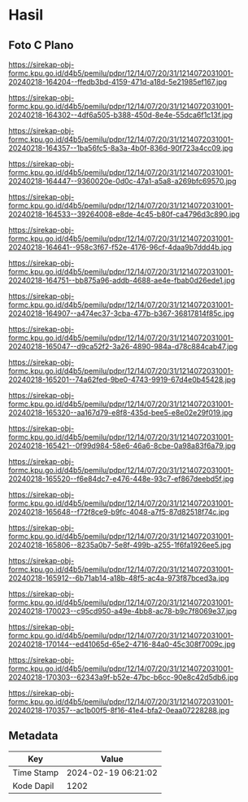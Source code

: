 # Hasil

## Foto C Plano

https://sirekap-obj-formc.kpu.go.id/d4b5/pemilu/pdpr/12/14/07/20/31/1214072031001-20240218-164204--ffedb3bd-4159-471d-a18d-5e21985ef167.jpg

https://sirekap-obj-formc.kpu.go.id/d4b5/pemilu/pdpr/12/14/07/20/31/1214072031001-20240218-164302--4df6a505-b388-450d-8e4e-55dca6f1c13f.jpg

https://sirekap-obj-formc.kpu.go.id/d4b5/pemilu/pdpr/12/14/07/20/31/1214072031001-20240218-164357--1ba56fc5-8a3a-4b0f-836d-90f723a4cc09.jpg

https://sirekap-obj-formc.kpu.go.id/d4b5/pemilu/pdpr/12/14/07/20/31/1214072031001-20240218-164447--9360020e-0d0c-47a1-a5a8-a269bfc69570.jpg

https://sirekap-obj-formc.kpu.go.id/d4b5/pemilu/pdpr/12/14/07/20/31/1214072031001-20240218-164533--39264008-e8de-4c45-b80f-ca4796d3c890.jpg

https://sirekap-obj-formc.kpu.go.id/d4b5/pemilu/pdpr/12/14/07/20/31/1214072031001-20240218-164641--958c3f67-f52e-4176-96cf-4daa9b7ddd4b.jpg

https://sirekap-obj-formc.kpu.go.id/d4b5/pemilu/pdpr/12/14/07/20/31/1214072031001-20240218-164751--bb875a96-addb-4688-ae4e-fbab0d26ede1.jpg

https://sirekap-obj-formc.kpu.go.id/d4b5/pemilu/pdpr/12/14/07/20/31/1214072031001-20240218-164907--a474ec37-3cba-477b-b367-36817814f85c.jpg

https://sirekap-obj-formc.kpu.go.id/d4b5/pemilu/pdpr/12/14/07/20/31/1214072031001-20240218-165047--d9ca52f2-3a26-4890-984a-d78c884cab47.jpg

https://sirekap-obj-formc.kpu.go.id/d4b5/pemilu/pdpr/12/14/07/20/31/1214072031001-20240218-165201--74a62fed-9be0-4743-9919-67d4e0b45428.jpg

https://sirekap-obj-formc.kpu.go.id/d4b5/pemilu/pdpr/12/14/07/20/31/1214072031001-20240218-165320--aa167d79-e8f8-435d-bee5-e8e02e29f019.jpg

https://sirekap-obj-formc.kpu.go.id/d4b5/pemilu/pdpr/12/14/07/20/31/1214072031001-20240218-165421--0f99d984-58e6-46a6-8cbe-0a98a83f6a79.jpg

https://sirekap-obj-formc.kpu.go.id/d4b5/pemilu/pdpr/12/14/07/20/31/1214072031001-20240218-165520--f6e84dc7-e476-448e-93c7-ef867deebd5f.jpg

https://sirekap-obj-formc.kpu.go.id/d4b5/pemilu/pdpr/12/14/07/20/31/1214072031001-20240218-165648--f72f8ce9-b9fc-4048-a7f5-87d82518f74c.jpg

https://sirekap-obj-formc.kpu.go.id/d4b5/pemilu/pdpr/12/14/07/20/31/1214072031001-20240218-165806--8235a0b7-5e8f-499b-a255-1f6fa1926ee5.jpg

https://sirekap-obj-formc.kpu.go.id/d4b5/pemilu/pdpr/12/14/07/20/31/1214072031001-20240218-165912--6b71ab14-a18b-48f5-ac4a-973f87bced3a.jpg

https://sirekap-obj-formc.kpu.go.id/d4b5/pemilu/pdpr/12/14/07/20/31/1214072031001-20240218-170023--c95cd950-a49e-4bb8-ac78-b9c7f8069e37.jpg

https://sirekap-obj-formc.kpu.go.id/d4b5/pemilu/pdpr/12/14/07/20/31/1214072031001-20240218-170144--ed41065d-65e2-4716-84a0-45c308f7009c.jpg

https://sirekap-obj-formc.kpu.go.id/d4b5/pemilu/pdpr/12/14/07/20/31/1214072031001-20240218-170303--62343a9f-b52e-47bc-b6cc-90e8c42d5db6.jpg

https://sirekap-obj-formc.kpu.go.id/d4b5/pemilu/pdpr/12/14/07/20/31/1214072031001-20240218-170357--ac1b00f5-8f16-41e4-bfa2-0eaa07228288.jpg


## Metadata

| Key        | Value               |
| ---------- | ------------------- |
| Time Stamp | 2024-02-19 06:21:02 |
| Kode Dapil | 1202                |



